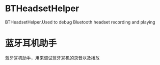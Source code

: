 # BTHeadsetHelper
BTHeadsetHelper.Used to debug Bluetooth headset recording and playing

# 蓝牙耳机助手
蓝牙耳机助手，用来调试蓝牙耳机的录音以及播放

